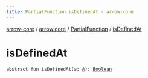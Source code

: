 ```yaml
---
title: PartialFunction.isDefinedAt - arrow-core
---
```


[arrow-core](../../index.html) / [arrow.core](../index.html) / [PartialFunction](index.html) / [isDefinedAt](./is-defined-at.html)

# isDefinedAt

`abstract fun isDefinedAt(a: `[`A`](index.html#A)`): `[`Boolean`](https://kotlinlang.org/api/latest/jvm/stdlib/kotlin/-boolean/index.html)